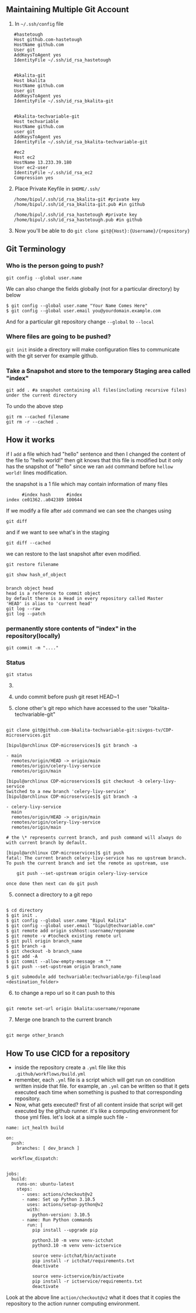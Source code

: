 ## Maintaining Multiple Git Account
1. In `~/.ssh/config` file

```
   #hastetough
   Host github.com-hastetough
   HostName github.com
   User git
   AddKeysToAgent yes
   IdentityFile ~/.ssh/id_rsa_hastetough


   #bkalita-git
   Host bkalita
   HostName github.com
   User git
   AddKeysToAgent yes
   IdentityFile ~/.ssh/id_rsa_bkalita-git


   #bkalita-techvariable-git
   Host techvariable
   HostName github.com
   user git
   AddKeysToAgent yes
   IdentityFile ~/.ssh/id_rsa_bkalita-techvariable-git

   #ec2
   Host ec2
   HostName 13.233.39.180
   User ec2-user
   IdentityFile ~/.ssh/id_rsa_ec2
   Compression yes
```
2. Place Private Keyfile in `$HOME/.ssh/`

```
   /home/bipul/.ssh/id_rsa_bkalita-git #private key
   /home/bipul/.ssh/id_rsa_bkalita-git.pub #in github

   /home/bipul/.ssh/id_rsa_hastetough #private key
   /home/bipul/.ssh/id_rsa_hastetough.pub #in github
```

3. Now you'll be able to do `git clone git@{Host}:{Username}/{repository}`

## Git Terminology

### Who is the person going to push?

```
git config --global user.name
```

We can also change the fields globally (not for a particular directory) by below

```
$ git config --global user.name "Your Name Comes Here"
$ git config --global user.email you@yourdomain.example.com
```

And for a particular git repository change `--global` to `--local`

### Where files are going to be pushed?

`git init` inside a directory will make configuration files to communicate with the git server for example github.

### Take a Snapshot and store to the temporary Staging area called "index"

```
git add . #a snapshot containing all files(including recursive files) under the current directory
```

To undo the above step

```
git rm --cached filename
git rm -r --cached .
```

## How it works

if I `add` a file which had "hello" sentence and then I changed the content of the file to "hello world!" then git knows that this file is modified but it only has the snapshot of "hello" since we ran `add` command before `hellow world!` lines modification.

the snapshot is a 1 file which may contain information of many files

```
      #index hash      #index
index ce01362..a042389 100644

```

If we modify a file after `add` command we can see the changes using

```
git diff
```

and if we want to see what's in the staging

```
git diff --cached
```

we can restore to the last snapshot after even modified.

```
git restore filename
```

```
git show hash_of_object
```

###

```
branch object head
head is a reference to commit object
by default there is a Head in every repository called Master
'HEAD' is alias to 'current head'
git log --raw
git log --patch

```

### permanently store contents of "index" in the repository(locally)

```
git commit -m "...."
```

### Status

```
git status
```

3.

4. undo commit before push
   git reset HEAD~1
5. clone other's git repo which have accessed to the user "bkalita-techvariable-git"

```

git clone git@github.com-bkalita-techvariable-git:sivgos-tv/CDP-microservices.git

[bipul@archlinux CDP-microservices]$ git branch -a

- main
  remotes/origin/HEAD -> origin/main
  remotes/origin/celery-livy-service
  remotes/origin/main

[bipul@archlinux CDP-microservices]$ git checkout -b celery-livy-service
Switched to a new branch 'celery-livy-service'
[bipul@archlinux CDP-microservices]$ git branch -a

- celery-livy-service
  main
  remotes/origin/HEAD -> origin/main
  remotes/origin/celery-livy-service
  remotes/origin/main

# the \* represents current branch, and push command will always do with current branch by default.

[bipul@archlinux CDP-microservices]$ git push
fatal: The current branch celery-livy-service has no upstream branch.
To push the current branch and set the remote as upstream, use

    git push --set-upstream origin celery-livy-service

once done then next can do git push

```

5. connect a directory to a git repo

```

$ cd directory
$ git init .
$ git config --global user.name "Bipul Kalita"
$ git config --global user.email "bipul@techvariable.com"
$ git remote add origin sshhost:username/reponame
$ git remote -v #tocheck existing remote url
$ git pull origin branch_name
$ git branch -a
$ git checkout -b branch_name
$ git add -A
$ git commit --allow-empty-message -m ""
$ git push --set-upstream origin branch_name

$ git submodule add techvariable:techvariable/go-fileupload <destination_folder>

```

6. to change a repo url so it can push to this

```

git remote set-url origin bkalita:username/reponame

```

7. Merge one branch to the current branch

```

git merge other_branch

```
## How To use CICD for a repository
* inside the repository create a `.yml` file like this `.github/workflows/build.yml`
* remember, each `.yml` file is a script which will get run on condition written inside that file. for example, an `.yml` can be written so that it gets executed each time when  something is pushed to that corresponding repository.
* Now, what gets executed? first of all content inside that script will get executed by the github runner. it's like a computing environment for those yml files. let's look at a simple such file - 
```
name: ict_health build

on:
  push:
    branches: [ dev_branch ]
    
  workflow_dispatch:


jobs:
  build:
    runs-on: ubuntu-latest
    steps:
      - uses: actions/checkout@v2
      - name: Set up Python 3.10.5
        uses: actions/setup-python@v2
        with:
          python-version: 3.10.5
      - name: Run Python commands
        run: |
          pip install --upgrade pip
          
          python3.10 -m venv venv-ictchat
          python3.10 -m venv venv-ictservice
          
          source venv-ictchat/bin/activate
          pip install -r ictchat/requirements.txt
          deactivate
          
          source venv-ictservice/bin/activate
          pip install -r ictservice/requirements.txt
          deactivate
```
Look at the above line `action/checkout@v2` what it does that it copies the repository to the action runner computing environment. 